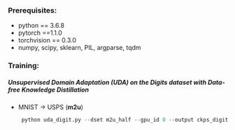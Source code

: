 ### Prerequisites:
- python == 3.6.8
- pytorch ==1.1.0
- torchvision == 0.3.0
- numpy, scipy, sklearn, PIL, argparse, tqdm


### Training:
##### Unsupervised Domain Adaptation (UDA) on the Digits dataset with Data-free Knowledge Distillation
- MNIST -> USPS (**m2u**)
	```python
	 python uda_digit.py --dset m2u_half --gpu_id 0 --output ckps_digits --cls_par 0.1 --issplit True, --mode student --bottleneck 42
	```
